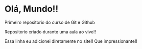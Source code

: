 # Olá, Mundo!!
 Primeiro repositorio do curso de Git e Github 

 Repositorio criado durante uma aula ao vivo!! 

 Essa linha eu adicionei diretamente no site!! Que impressionante!!
